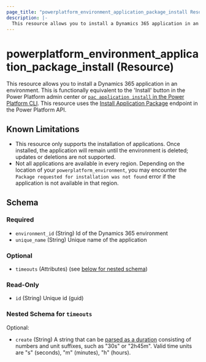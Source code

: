 ```yaml
---
page_title: "powerplatform_environment_application_package_install Resource - powerplatform"
description: |-
  This resource allows you to install a Dynamics 365 application in an environment. This is functionally equivalent to the 'Install' button in the Power Platform admin center or [`pac application install` in the Power Platform CLI](https://docs.microsoft.com/powerapps/developer/data-platform/powerapps-cli#pac-application-install).  This resource uses the [Install Application Package](https://learn.microsoft.com/rest/api/power-platform/appmanagement/applications/install-application-package) endpoint in the Power Platform API.
---
```


# powerplatform_environment_application_package_install (Resource)

This resource allows you to install a Dynamics 365 application in an environment. This is functionally equivalent to the 'Install' button in the Power Platform admin center or [`pac application install` in the Power Platform CLI](https://docs.microsoft.com/powerapps/developer/data-platform/powerapps-cli#pac-application-install).  This resource uses the [Install Application Package](https://learn.microsoft.com/rest/api/power-platform/appmanagement/applications/install-application-package) endpoint in the Power Platform API.


## Known Limitations

- This resource only supports the installation of applications. Once installed, the application will remain until the environment is deleted; updates or deletions are not supported.
- Not all applications are available in every region. Depending on the location of your `powerplatform_environment`, you may encounter the `Package requested for installation was not found` error if the application is not available in that region.



<!-- schema generated by tfplugindocs -->
## Schema

### Required

- `environment_id` (String) Id of the Dynamics 365 environment
- `unique_name` (String) Unique name of the application

### Optional

- `timeouts` (Attributes) (see [below for nested schema](#nestedatt--timeouts))

### Read-Only

- `id` (String) Unique id (guid)

<a id="nestedatt--timeouts"></a>
### Nested Schema for `timeouts`

Optional:

- `create` (String) A string that can be [parsed as a duration](https://pkg.go.dev/time#ParseDuration) consisting of numbers and unit suffixes, such as "30s" or "2h45m". Valid time units are "s" (seconds), "m" (minutes), "h" (hours).
